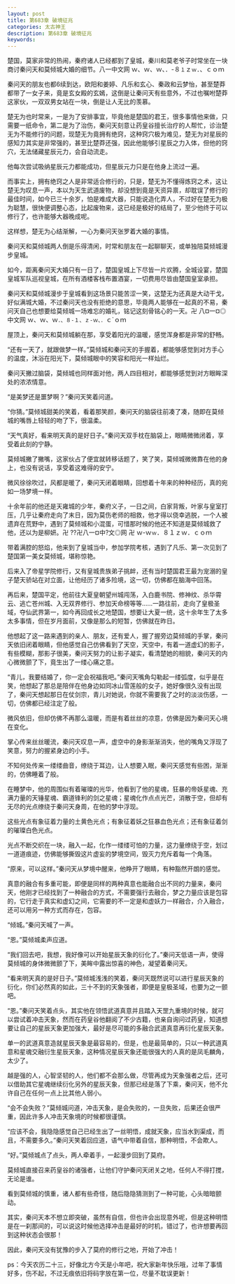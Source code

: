 ```yaml
---
layout: post
title: 第683章 破境征兆
categories: 太古神王
description: 第683章 破境征兆
keywords:
---
```


楚国，莫家非常的热闹，秦府诸人已经都到了皇城，秦川和莫老爷子时常坐在一块商讨秦问天和莫倾城大婚的细节。八一中文网  ｗ、ｗ、ｗ、．-８`１`ｚ`ｗ`．、ｃｏｍ

秦问天的朋友也都6续到达，欧阳和姜婷、凡乐和玄心、秦政和云梦怡，甚至楚莽都带了一女子来，竟是玄女殿的玄嫣，这倒是让秦问天有些意外，不过也嘱咐楚莽这家伙，一双双男女站在一块，倒是让人无比的羡慕。

楚无为也时常来，一是为了安排事宜，毕竟他是楚国的君王，很多事情他来做，只需要一纸命令，第二是为了治伤，秦问天刻意让药皇谷擅长治疗的人帮忙，诊治楚无为不能修行的问题，现楚无为竟拥有绝窍，这种窍穴极为难见，楚无为对星辰的感知力其实是非常强的，甚至比楚莽还强，因此他能够引星辰之力入体，但他的窍穴，无法储藏星辰元力，会自动流走。

他每次尝试吸纳星辰元力都能成功，但星辰元力只是在他身上流过一遍。

而事实上，拥有绝窍之人是非常适合修行的，只是，楚无为不懂得炼窍之术，这让楚无为叹息一声，本以为天生武道废物，却没想到竟是天资异禀，却耽误了修行的最佳时间，如今已三十余岁，怕是难成大器，只能说造化弄人，不过好在楚无为极为聪慧，很快便调整心态，比起废物来，这已经是极好的结局了，至少他终于可以修行了，也许能够大器晚成呢。

这样想，楚无为心结渐解，一心为秦问天张罗着大婚的事情。

秦问天和莫倾城两人倒是乐得清闲，时常和朋友在一起聊聊天，或单独陪莫倾城漫步皇城。

如今，距离秦问天大婚只有一日了，楚国皇城上下尽皆一片欢腾，全城设宴，楚国皇城军队巡视皇城，在所有酒楼客栈布置酒宴，一切费用尽皆由楚国皇室承担。

秦问天和莫倾城漫步于皇城看到这场景只能苦涩一笑，这楚无为还真是大动干戈，好似满城大婚，不过秦问天也没有拒绝的意思，毕竟两人能够在一起真的不易，秦问天自己也想要给莫倾城一场难忘的婚礼，铭记这刻骨铭心的一天。卍 八¤一¤◎中文网  ｗ、ｗ、ｗ`．、８-１、ｚ-ｗ、．`ｃ`ｏｍ

屋顶上，秦问天和莫倾城躺在那，享受着阳光的温暖，感觉浑身都是非常的舒畅。

“还有一天了，就跟做梦一样。”莫倾城和秦问天的手握着，都能够感觉到对方手心的温度，沐浴在阳光下，莫倾城眼中的笑容和阳光一样灿烂。

秦问天撇过脑袋，莫倾城也同样面对他，两人四目相对，都能够感觉到对方眼眸深处的浓浓情意。

“是美梦还是噩梦啊？”秦问天笑着问道。

“你猜。”莫倾城甜美的笑着，看着那笑颜，秦问天的脑袋往前凑了凑，随即在莫倾城的嘴唇上轻轻的吻了下，很温柔。

“天气真好，看来明天真的是好日子。”秦问天双手枕在脑袋上，眼睛微微闭着，享受着此刻的宁静。

莫倾城撇了撇嘴，这家伙占了便宜就转移话题了，笑了笑，莫倾城微微靠在他的身上，也没有说话，享受着这难得的安宁。

微风徐徐吹过，风都是暖了，秦问天闭着眼睛，回想着十年来的种种经历，真的宛如一场梦境一样。

十余年前的他还是天雍城的少年，秦府义子，一日之间，白家背叛，叶家与皇室打压，几乎让秦府走向了末日，因为莫伤老师的相救，他才得以侥幸逃脱，一个人被遗弃在荒野中，遇到了莫倾城和小混蛋，可惜那时候的他还不知道是莫倾城救了他，还以为是柳妍。卍  ??卍八一¤中?文◎网 卍 ｗ-ｗ`ｗ`．８１ｚｗ．ｃｏｍ

带着满腔的怒焰，他来到了皇城当中，参加学院考核，遇到了凡乐、第一次见到了楚国第一美女莫倾城，堪称惊艳。

后来入了帝星学院修行，又有皇城贵族弟子挑衅，还有当时楚国君王最为宠溺的皇子楚天骄站在对立面，让他经历了诸多险境，这一切，仿佛都在脑海中回荡。

再后来，楚国平定，他前往大夏皇朝望州城闯荡，入白鹿书院、修神纹、杀华霄云、逃亡苍州城、入无双界修行、参加天命榜等等……一路往前，走向了皇极圣域，夺仙武界第一，如今再回成长之地楚国，想要让大夏一统，这十余年生了太多太多事情，但在岁月面前，又像是那么的短暂，仿佛就在昨日。

他想起了这一路来遇到的亲人、朋友，还有爱人，握了握旁边莫倾城的手掌，秦问天依旧闭着眼睛，但他感觉自己仿佛看到了天空，天空中，有着一道虚幻的影子，有些模糊，那影子很美，秦问天努力的让影子凝实，看清楚她的相貌，秦问天的内心微微颤了下，竟生出了一缕心痛之意。

“青儿，我要结婚了，你一定会祝福我吧。”秦问天嘴角勾勒起一缕弧度，似乎是在笑，他想起了那总是陪伴在他身边如同冰山雪莲般的女子，她好像很久没有出现了，秦问天想起那日在仗剑宗，青儿对她说，你就不需要我了之时的淡淡伤感，一切，仿佛都已经注定了般。

微风依旧，但却仿佛不再那么温暖，而是有着丝丝的凉意，仿佛是因为秦问天心境在变化。

掌心传来丝丝暖流，秦问天叹息一声，虚空中的身影渐渐消失，他的嘴角又浮现了笑意，努力的握紧身边的小手。

不知何处传来一缕缕曲音，缭绕于耳边，让人想要入眠，秦问天感觉有些困，渐渐的，仿佛睡着了般。

在睡梦中，他的周围似有着璀璨的光华，他看到了他的星魂，狂暴的帝妖星魂、充满力量的天锤星魂、霸道锋利的剑之星魂；星魂化作点点光芒，消散于空，但却有无尽的光点缭绕于秦问天身周，在他的梦中浮现。

这些光点有象征着力量的土黄色光点；有象征着妖之狂暴血色光点；还有象征着剑的璀璨白色光点。

光点不断交织在一块，融入一起，化作一缕缕可怕的力量，这力量缭绕于空，划过一道道痕迹，仿佛能够撕毁这片虚妄的梦境空间，毁灭力充斥着每一个角落。

“原来，可以这样。”秦问天从梦境中醒来，他睁开了眼睛，有种豁然开朗的感觉。

真意的融合有多重可能，即便是同样的两种真意也能融合出不同的力量来，秦问天，他刚才已经找到了一种融合的方式，不需要强行去融合，梦之力量应该是包容的，它行走于真实和虚幻之间，它需要的不一定是和虚妖力一样融合，介入融合，还可以用另一种方式而存在，包容。

“倾城。”秦问天喊了一声。

“恩。”莫倾城柔声应道。

“我们回去吧，我想，我好像可以开始星辰天象的衍化了。”秦问天低语一声，使得莫倾城的身体微微颤了下，美眸中露出惊喜的神色，凝望着秦问天。

“看来明天真的是好日子。”莫倾城浅浅的笑着，秦问天既然说可以进行星辰天象的衍化，你们必然真的如此，三十不到的天象强者，即便是皇极圣域，也要为之一颤吧。

“恩。”秦问天笑着点头，其实他在领悟武道真意并且踏入天罡九重境的时候，就可以尝试着冲击天象，然而在药皇谷他翻阅了不少古籍，也亲自询问过药皇，知道想要让自己的星辰天象更加强大，最好是尽可能的多融合武道真意再衍化星辰天象。

单一的武道真意造就星辰天象是最容易的，但是，也是最简单的，只以一种武道真意和星魂交融衍生星辰天象，这种情况星辰天象还能很强大的人真的是凤毛麟角，太少了。

越是强的人，心智坚韧的人，他们都不会那么做，尽管再成为天象强者之后，还可以借助其它星魂继续衍化另外的星辰天象，但那已经是落了下乘，秦问天，他不允许自己在任何一点上比其他人弱小。

“会不会失败？”莫倾城问道，冲击天象，是会失败的，一旦失败，后果还会很严重，因此许多人冲击天象境的时候都很谨慎。

“应该不会，我隐隐感觉自己已经生出了一丝明悟，成就天象，应当水到渠成，而且，不需要多久。”秦问天笑着回应道，语气中带着自信，那种明悟，不会欺人。

“好。”莫倾城点了点头，两人牵着手，一起漫步回到了莫府。

莫倾城直接召来药皇谷的诸强者，让他们守护秦问天闭关之地，任何人不得打搅，无论是谁。

看到莫倾城的慎重，诸人都有些奇怪，随后隐隐猜测到了一种可能，心头暗暗颤动。

其实，秦问天本不想立即突破，虽然有自信，但也许会出现意外呢，但是这种明悟是在一刹那间的，可以说这时候他选择冲击是最好的时机，错过了，也许想要再回到这种状态会很那！

因此，秦问天没有犹豫的步入了莫府的修行之地，开始了冲击！

ps：今天农历二十三，好像北方今天是小年吧，祝大家新年快乐哦，过年了事情好多，伤不起，不过无痕依旧将码字放在第一位，尽量不耽误更新！
